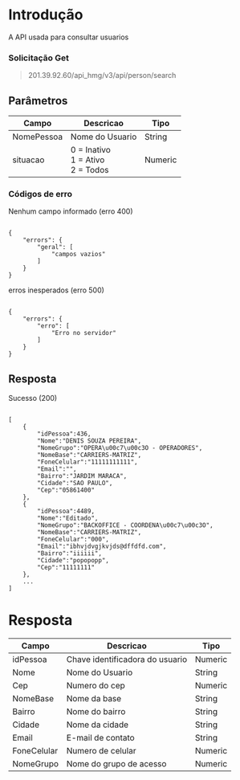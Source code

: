 
# Introdução

A API usada para consultar usuarios

### Solicitação Get
> 201.39.92.60/api_hmg/v3/api/person/search
  

## Parâmetros

|Campo |Descricao| Tipo
|----------------|----------------|----------------
|NomePessoa|Nome do Usuario|String|
|situacao|0 = Inativo<br>1 = Ativo <br> 2 = Todos|Numeric|


  
  

### Códigos de erro

  Nenhum campo informado (erro 400)

```JS

{
    "errors": {
        "geral": [
            "campos vazios"
        ]
    }
}

```
erros inesperados (erro 500)
```JS

{
    "errors": {
        "erro": [
            "Erro no servidor"
        ]
    }
}

```

## Resposta

  

Sucesso (200)

```JS

[   
	{  
		"idPessoa":436,  
		"Nome":"DENIS SOUZA PEREIRA",  
		"NomeGrupo":"OPERA\u00c7\u00c3O - OPERADORES",  
		"NomeBase":"CARRIERS-MATRIZ",  
		"FoneCelular":"11111111111",  
		"Email":"",  
		"Bairro":"JARDIM MARACA",  
		"Cidade":"SAO PAULO",  
		"Cep":"05861400"  
	},  
	{  
		"idPessoa":4489,  
		"Nome":"Editado",  
		"NomeGrupo":"BACKOFFICE - COORDENA\u00c7\u00c3O",  
		"NomeBase":"CARRIERS-MATRIZ",  
		"FoneCelular":"000",  
		"Email":"ibhvjdvgjkvjds@dffdfd.com",  
		"Bairro":"iiiiii",  
		"Cidade":"popopopp",  
		"Cep":"11111111"  
	},  
	...
]

```

# Resposta
|Campo |Descricao| Tipo
|----------------|----------------|----------------|
|idPessoa|Chave identificadora do usuario|Numeric
|Nome|Nome do Usuario|String|required
|Cep|Numero do cep|Numeric|required
|NomeBase|Nome da base|String|required
|Bairro|Nome do bairro|String|required
|Cidade|Nome da cidade|String|required
|Email|E-mail de contato|String
|FoneCelular|Numero de celular|Numeric
|NomeGrupo|Nome do grupo de acesso|Numeric|required|
